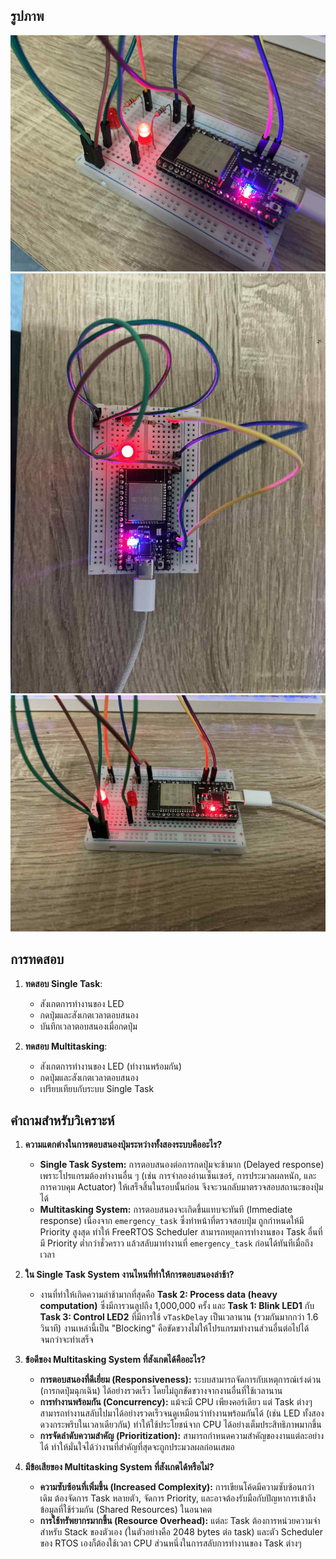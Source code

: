 ## รูปภาพ
![lab00-01-1](../../Image/lab00-01-1.jpg)
![lab00-01-2](../../Image/lab00-01-2.jpg)
![lab00-01-3](../../Image/lab00-01-3.jpg)

## การทดสอบ

1. **ทดสอบ Single Task**:
   - สังเกตการทำงานของ LED
   - กดปุ่มและสังเกตเวลาตอบสนอง
   - บันทึกเวลาตอบสนองเมื่อกดปุ่ม

2. **ทดสอบ Multitasking**:
   - สังเกตการทำงานของ LED (ทำงานพร้อมกัน)
   - กดปุ่มและสังเกตเวลาตอบสนอง
   - เปรียบเทียบกับระบบ Single Task

## คำถามสำหรับวิเคราะห์

1.  **ความแตกต่างในการตอบสนองปุ่มระหว่างทั้งสองระบบคืออะไร?**
    - **Single Task System:** การตอบสนองต่อการกดปุ่มจะช้ามาก (Delayed response) เพราะโปรแกรมต้องทำงานอื่น ๆ (เช่น การจำลองอ่านเซ็นเซอร์, การประมวลผลหนัก, และการควบคุม Actuator) ให้เสร็จสิ้นในรอบนั้นก่อน จึงจะวนกลับมาตรวจสอบสถานะของปุ่มได้
    - **Multitasking System:** การตอบสนองจะเกิดขึ้นแทบจะทันที (Immediate response) เนื่องจาก `emergency_task` ซึ่งทำหน้าที่ตรวจสอบปุ่ม ถูกกำหนดให้มี Priority สูงสุด ทำให้ FreeRTOS Scheduler สามารถหยุดการทำงานของ Task อื่นที่มี Priority ต่ำกว่าชั่วคราว แล้วสลับมาทำงานที่ `emergency_task` ก่อนได้ทันทีเมื่อถึงเวลา

2.  **ใน Single Task System งานไหนที่ทำให้การตอบสนองล่าช้า?**
    - งานที่ทำให้เกิดความล่าช้ามากที่สุดคือ **Task 2: Process data (heavy computation)** ซึ่งมีการวนลูปถึง 1,000,000 ครั้ง และ **Task 1: Blink LED1** กับ **Task 3: Control LED2** ที่มีการใช้ `vTaskDelay` เป็นเวลานาน (รวมกันมากกว่า 1.6 วินาที) งานเหล่านี้เป็น "Blocking" คือขัดขวางไม่ให้โปรแกรมทำงานส่วนอื่นต่อไปได้จนกว่าจะทำเสร็จ

3.  **ข้อดีของ Multitasking System ที่สังเกตได้คืออะไร?**
    - **การตอบสนองที่ดีเยี่ยม (Responsiveness):** ระบบสามารถจัดการกับเหตุการณ์เร่งด่วน (การกดปุ่มฉุกเฉิน) ได้อย่างรวดเร็ว โดยไม่ถูกขัดขวางจากงานอื่นที่ใช้เวลานาน
    - **การทำงานพร้อมกัน (Concurrency):** แม้จะมี CPU เพียงคอร์เดียว แต่ Task ต่างๆ สามารถทำงานสลับไปมาได้อย่างรวดเร็วจนดูเหมือนว่าทำงานพร้อมกันได้ (เช่น LED ทั้งสองดวงกระพริบในเวลาเดียวกัน) ทำให้ใช้ประโยชน์จาก CPU ได้อย่างเต็มประสิทธิภาพมากขึ้น
    - **การจัดลำดับความสำคัญ (Prioritization):** สามารถกำหนดความสำคัญของงานแต่ละอย่างได้ ทำให้มั่นใจได้ว่างานที่สำคัญที่สุดจะถูกประมวลผลก่อนเสมอ

4.  **มีข้อเสียของ Multitasking System ที่สังเกตได้หรือไม่?**
    - **ความซับซ้อนที่เพิ่มขึ้น (Increased Complexity):** การเขียนโค้ดมีความซับซ้อนกว่าเดิม ต้องจัดการ Task หลายตัว, จัดการ Priority, และอาจต้องรับมือกับปัญหาการเข้าถึงข้อมูลที่ใช้ร่วมกัน (Shared Resources) ในอนาคต
    - **การใช้ทรัพยากรมากขึ้น (Resource Overhead):** แต่ละ Task ต้องการหน่วยความจำสำหรับ Stack ของตัวเอง (ในตัวอย่างคือ 2048 bytes ต่อ task) และตัว Scheduler ของ RTOS เองก็ต้องใช้เวลา CPU ส่วนหนึ่งในการสลับการทำงานของ Task ต่างๆ